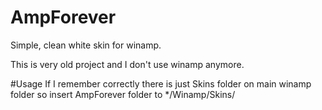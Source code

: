 # AmpForever

Simple, clean white skin for winamp.

This is very old project and I don't use winamp anymore.

#Usage
If I remember correctly there is just Skins folder on main winamp folder so insert AmpForever folder to */Winamp/Skins/
